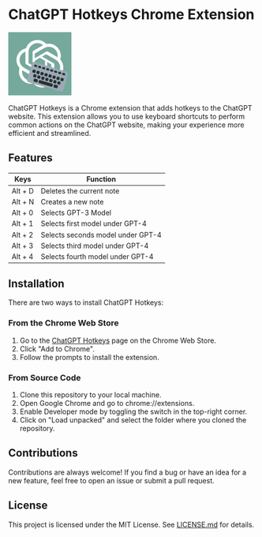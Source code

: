 # ChatGPT Hotkeys Chrome Extension

![ChatGPT Hotkeys Logo](icon128.png)

ChatGPT Hotkeys is a Chrome extension that adds hotkeys to the ChatGPT website. This extension allows you to use keyboard shortcuts to perform common actions on the ChatGPT website, making your experience more efficient and streamlined.

## Features

| Keys    | Function                          |
| ------- | --------------------------------- |
| Alt + D | Deletes the current note          |
| Alt + N | Creates a new note                |
| Alt + 0 | Selects GPT-3 Model               |
| Alt + 1 | Selects first model under GPT-4   |
| Alt + 2 | Selects seconds model under GPT-4 |
| Alt + 3 | Selects third model under GPT-4   |
| Alt + 4 | Selects fourth model under GPT-4  |

## Installation

There are two ways to install ChatGPT Hotkeys:

### From the Chrome Web Store

1. Go to the [ChatGPT Hotkeys](https://chrome.google.com/webstore/detail/chatgpt-hotkeys/famnihalbajbgilckbkkeinlkpipcflp/related?hl=en-GB&authuser=0) page on the Chrome Web Store.
2. Click "Add to Chrome".
3. Follow the prompts to install the extension.

### From Source Code

1. Clone this repository to your local machine.
2. Open Google Chrome and go to chrome://extensions.
3. Enable Developer mode by toggling the switch in the top-right corner.
4. Click on "Load unpacked" and select the folder where you cloned the repository.

## Contributions

Contributions are always welcome! If you find a bug or have an idea for a new feature, feel free to open an issue or submit a pull request.

## License

This project is licensed under the MIT License. See [LICENSE.md](https://chat.openai.com/LICENSE.md) for details.

